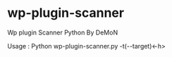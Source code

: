 # wp-plugin-scanner
Wp plugin Scanner Python By DeMoN

Usage : Python wp-plugin-scanner.py -t(--target)<-h> <UrlTarget>

